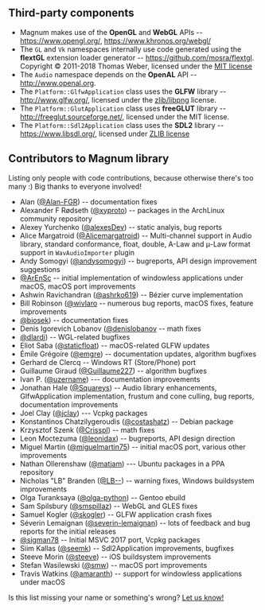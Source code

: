 Third-party components
----------------------

-   Magnum makes use of the **OpenGL** and **WebGL** APIs --
    https://www.opengl.org/, https://www.khronos.org/webgl/
-   The `GL` and `Vk` namespaces internally use code generated using the
    **flextGL** extension loader generator -- https://github.com/mosra/flextgl.
    Copyright © 2011-2018 Thomas Weber, licensed under the
    [MIT license](https://raw.githubusercontent.com/mosra/flextgl/master/COPYING)
-   The `Audio` namespace depends on the **OpenAL** API --
    http://www.openal.org.
-   The `Platform::GlfwApplication` class uses the **GLFW** library --
    http://www.glfw.org/, licensed under the
    [zlib/libpng](http://www.glfw.org/license.html) license.
-   The `Platform::GlutApplication` class uses **freeGLUT** library --
    http://freeglut.sourceforge.net/, licensed under the MIT license.
-   The `Platform::Sdl2Application` class uses the **SDL2** library --
    https://www.libsdl.org/, licensed under [ZLIB license](http://www.gzip.org/zlib/zlib_license.html)

Contributors to Magnum library
------------------------------

Listing only people with code contributions, because otherwise there's too many
:) Big thanks to everyone involved!

-   Alan ([@Alan-FGR](https://github.com/Alan-FGR)) -- documentation fixes
-   Alexander F Rødseth ([@xyproto](https://github.com/xyproto)) -- packages in
    the ArchLinux community repository
-   Alexey Yurchenko ([@alexesDev](https://github.com/alexesDev)) -- static
    analyis, bug reports
-   Alice Margatroid ([@Alicemargatroid](https://github.com/Alicemargatroid)) --
    Multi-channel support in Audio library, standard conformance, float,
    double, A-Law and μ-Law format support in `WavAudioImporter` plugin
-   Andy Somogyi ([@andysomogyi](https://github.com/andysomogyi)) -- bugreports,
    API design improvement suggestions
-   [@ArEnSc](https://github.com/ArEnSc) -- initial implementation of
    windowless applications under macOS, macOS port improvements
-   Ashwin Ravichandran ([@ashrko619](https://github.com/ashrko619)) --
    Bézier curve implementation
-   Bill Robinson ([@wivlaro](https://github.com/wivlaroú) -- numerous bug
    reports, macOS fixes, feature improvements
-   [@biosek](https://github.com/biosek)) -- documentation fixes
-   Denis Igorevich Lobanov ([@denislobanov](https://github.com/denislobanov) --
    math fixes
-   [@dlardi](https://github.com/dlardi)) -- WGL-related bugfixes
-   Eliot Saba ([@staticfloat](https://github.com/staticfloat)) -- macOS-related
    GLFW updates
-   Émile Grégoire ([@emgre](https://github.com/emgre)) -- documentation
    updates, algorithm bugfixes
-   Gerhard de Clercq -- Windows RT (Store/Phone) port
-   Guillaume Giraud ([@Guillaume227](https://github.com/Guillaume227)) --
    algorithm bugfixes
-   Ivan P. ([@uzername](https://github.com/uzername)) --- documentation
    improvements
-   Jonathan Hale ([@Squareys](https://github.com/Squareys)) -- Audio library
    enhancements, GlfwApplication implementation, frustum and cone culling, bug
    reports, documentation improvements
-   Joel Clay ([@jclay](https://github.com/jclay)) --- Vcpkg packages
-   Konstantinos Chatzilygeroudis ([@costashatz](https://github.com/costashatz))
    -- Debian package
-   Krzysztof Szenk ([@Crisspl](https://github.com/Crisspl)) -- math fixes
-   Leon Moctezuma ([@leonidax](https://github.com/leonidax)) -- bugreports,
    API design direction
-   Miguel Martin ([@miguelmartin75](https://github.com/miguelmartin75)) --
    initial macOS port, various other improvements
-   Nathan Ollerenshaw ([@matjam](https://github.com/matjam)) --- Ubuntu
    packages in a PPA repository
-   Nicholas "LB" Branden ([@LB--](https://github.com/LB--)) -- warning fixes,
    Windows buildsystem improvements
-   Olga Turanksaya ([@olga-python](https://github.com/olga-python)) -- Gentoo
    ebuild
-   Sam Spilsbury ([@smspillaz](https://github.com/smspillaz)) -- WebGL and
    GLES fixes
-   Samuel Kogler ([@skogler](https://github.com/skogler)) -- GLFW application
    crash fixes
-   Séverin Lemaignan ([@severin-lemaignan](severin-lemaignan/)) -- lots of
    feedback and bug reports for the initial releases
-   [@sigman78](https://github.com/sigman78) -- Initial MSVC 2017 port, Vcpkg
    packages
-   Siim Kallas ([@seemk](https://github.com/seemk)) -- Sdl2Application
    improvements, bugfixes
-   Steeve Morin ([@steeve](https://github.com/steeve)) -- iOS buildsystem
    improvements
-   Stefan Wasilewski ([@smw](https://github.com/smw)) -- macOS port
    improvements
-   Travis Watkins ([@amaranth](https://github.com/amaranth)) -- support for
    windowless applications under macOS

Is this list missing your name or something's wrong?
[Let us know!](https://magnum.graphics/contact/)
